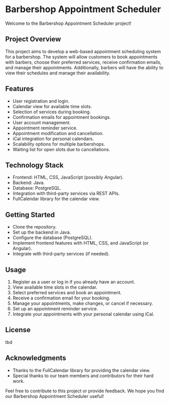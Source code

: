 # Barbershop Appointment Scheduler

Welcome to the Barbershop Appointment Scheduler project!

## Project Overview

This project aims to develop a web-based appointment scheduling system for a barbershop. The system will allow customers to book appointments with barbers, choose their preferred services, receive confirmation emails, and manage their appointments. Additionally, barbers will have the ability to view their schedules and manage their availability.

## Features

- User registration and login.
- Calendar view for available time slots.
- Selection of services during booking.
- Confirmation emails for appointment bookings.
- User account management.
- Appointment reminder service.
- Appointment modification and cancellation.
- iCal integration for personal calendars.
- Scalability options for multiple barbershops.
- Waiting list for open slots due to cancellations.

## Technology Stack

- Frontend: HTML, CSS, JavaScript (possibly Angular).
- Backend: Java.
- Database: PostgreSQL.
- Integration with third-party services via REST APIs.
- FullCalendar library for the calendar view.

## Getting Started

- Clone the repository.
- Set up the backend in Java.
- Configure the database (PostgreSQL).
- Implement frontend features with HTML, CSS, and JavaScript (or Angular).
- Integrate with third-party services (if needed).

## Usage

1. Register as a user or log in if you already have an account.
2. View available time slots in the calendar.
3. Select preferred services and book an appointment.
4. Receive a confirmation email for your booking.
5. Manage your appointments, make changes, or cancel if necessary.
6. Set up an appointment reminder service.
7. Integrate your appointments with your personal calendar using iCal.

## License

tbd

## Acknowledgments

- Thanks to the FullCalendar library for providing the calendar view.
- Special thanks to our team members and contributors for their hard work.

Feel free to contribute to this project or provide feedback. We hope you find our Barbershop Appointment Scheduler useful!

